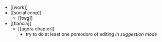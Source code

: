 - [[work]]
- [[social coop]]
  - [[twg]]
- [[flancia]]
  - [[agora chapter]]
    - try to do at least one pomodoro of editing *in suggestion mode*
